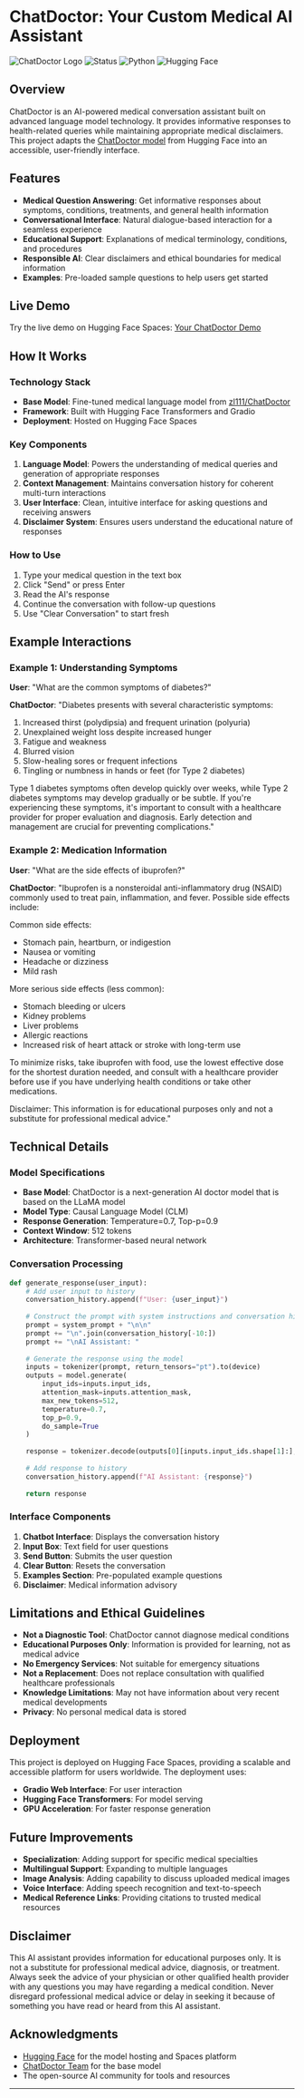 # ChatDoctor: Your Custom Medical AI Assistant

![ChatDoctor Logo](https://img.shields.io/badge/ChatDoctor-AI%20Medical%20Assistant-blue)
![Status](https://img.shields.io/badge/Status-Active-green)
![Python](https://img.shields.io/badge/Python-3.8+-blue)
![Hugging Face](https://img.shields.io/badge/Deployment-Hugging%20Face-yellow)

## Overview

ChatDoctor is an AI-powered medical conversation assistant built on advanced language model technology. It provides informative responses to health-related queries while maintaining appropriate medical disclaimers. This project adapts the [ChatDoctor model](https://huggingface.co/zl111/ChatDoctor) from Hugging Face into an accessible, user-friendly interface.

## Features

- **Medical Question Answering**: Get informative responses about symptoms, conditions, treatments, and general health information
- **Conversational Interface**: Natural dialogue-based interaction for a seamless experience
- **Educational Support**: Explanations of medical terminology, conditions, and procedures
- **Responsible AI**: Clear disclaimers and ethical boundaries for medical information
- **Examples**: Pre-loaded sample questions to help users get started

## Live Demo

Try the live demo on Hugging Face Spaces: [Your ChatDoctor Demo](https://huggingface.co/spaces/YOUR_USERNAME/ChatDoctor)


## How It Works

### Technology Stack

- **Base Model**: Fine-tuned medical language model from [zl111/ChatDoctor](https://huggingface.co/zl111/ChatDoctor)
- **Framework**: Built with Hugging Face Transformers and Gradio
- **Deployment**: Hosted on Hugging Face Spaces

### Key Components

1. **Language Model**: Powers the understanding of medical queries and generation of appropriate responses
2. **Context Management**: Maintains conversation history for coherent multi-turn interactions
3. **User Interface**: Clean, intuitive interface for asking questions and receiving answers
4. **Disclaimer System**: Ensures users understand the educational nature of responses

### How to Use

1. Type your medical question in the text box
2. Click "Send" or press Enter
3. Read the AI's response
4. Continue the conversation with follow-up questions
5. Use "Clear Conversation" to start fresh

## Example Interactions

### Example 1: Understanding Symptoms

**User**: "What are the common symptoms of diabetes?"

**ChatDoctor**: "Diabetes presents with several characteristic symptoms:

1. Increased thirst (polydipsia) and frequent urination (polyuria)
2. Unexplained weight loss despite increased hunger
3. Fatigue and weakness
4. Blurred vision
5. Slow-healing sores or frequent infections
6. Tingling or numbness in hands or feet (for Type 2 diabetes)

Type 1 diabetes symptoms often develop quickly over weeks, while Type 2 diabetes symptoms may develop gradually or be subtle. If you're experiencing these symptoms, it's important to consult with a healthcare provider for proper evaluation and diagnosis. Early detection and management are crucial for preventing complications."

### Example 2: Medication Information

**User**: "What are the side effects of ibuprofen?"

**ChatDoctor**: "Ibuprofen is a nonsteroidal anti-inflammatory drug (NSAID) commonly used to treat pain, inflammation, and fever. Possible side effects include:

Common side effects:
- Stomach pain, heartburn, or indigestion
- Nausea or vomiting
- Headache or dizziness
- Mild rash

More serious side effects (less common):
- Stomach bleeding or ulcers
- Kidney problems
- Liver problems
- Allergic reactions
- Increased risk of heart attack or stroke with long-term use

To minimize risks, take ibuprofen with food, use the lowest effective dose for the shortest duration needed, and consult with a healthcare provider before use if you have underlying health conditions or take other medications.

Disclaimer: This information is for educational purposes only and not a substitute for professional medical advice."

## Technical Details

### Model Specifications

- **Base Model**: ChatDoctor is a next-generation AI doctor model that is based on the LLaMA model
- **Model Type**: Causal Language Model (CLM)
- **Response Generation**: Temperature=0.7, Top-p=0.9
- **Context Window**: 512 tokens
- **Architecture**: Transformer-based neural network

### Conversation Processing

```python
def generate_response(user_input):
    # Add user input to history
    conversation_history.append(f"User: {user_input}")
    
    # Construct the prompt with system instructions and conversation history
    prompt = system_prompt + "\n\n"
    prompt += "\n".join(conversation_history[-10:])
    prompt += "\nAI Assistant: "
    
    # Generate the response using the model
    inputs = tokenizer(prompt, return_tensors="pt").to(device)
    outputs = model.generate(
        input_ids=inputs.input_ids,
        attention_mask=inputs.attention_mask,
        max_new_tokens=512,
        temperature=0.7,
        top_p=0.9,
        do_sample=True
    )
    
    response = tokenizer.decode(outputs[0][inputs.input_ids.shape[1]:], skip_special_tokens=True)
    
    # Add response to history
    conversation_history.append(f"AI Assistant: {response}")
    
    return response
```

### Interface Components

1. **Chatbot Interface**: Displays the conversation history
2. **Input Box**: Text field for user questions
3. **Send Button**: Submits the user question
4. **Clear Button**: Resets the conversation
5. **Examples Section**: Pre-populated example questions
6. **Disclaimer**: Medical information advisory

## Limitations and Ethical Guidelines

- **Not a Diagnostic Tool**: ChatDoctor cannot diagnose medical conditions
- **Educational Purposes Only**: Information is provided for learning, not as medical advice
- **No Emergency Services**: Not suitable for emergency situations
- **Not a Replacement**: Does not replace consultation with qualified healthcare professionals
- **Knowledge Limitations**: May not have information about very recent medical developments
- **Privacy**: No personal medical data is stored

## Deployment

This project is deployed on Hugging Face Spaces, providing a scalable and accessible platform for users worldwide. The deployment uses:

- **Gradio Web Interface**: For user interaction
- **Hugging Face Transformers**: For model serving
- **GPU Acceleration**: For faster response generation

## Future Improvements

- **Specialization**: Adding support for specific medical specialties
- **Multilingual Support**: Expanding to multiple languages
- **Image Analysis**: Adding capability to discuss uploaded medical images
- **Voice Interface**: Adding speech recognition and text-to-speech
- **Medical Reference Links**: Providing citations to trusted medical resources

## Disclaimer

This AI assistant provides information for educational purposes only. It is not a substitute for professional medical advice, diagnosis, or treatment. Always seek the advice of your physician or other qualified health provider with any questions you may have regarding a medical condition. Never disregard professional medical advice or delay in seeking it because of something you have read or heard from this AI assistant.

##  Acknowledgments

- [Hugging Face](https://huggingface.co/) for the model hosting and Spaces platform
- [ChatDoctor Team](https://huggingface.co/zl111/ChatDoctor) for the base model
- The open-source AI community for tools and resources

---

